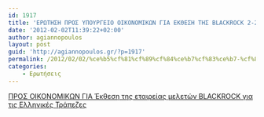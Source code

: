 ```yaml
---
id: 1917
title: 'ΕΡΩΤΗΣΗ ΠΡΟΣ ΥΠΟΥΡΓΕΙΟ ΟΙΚΟΝΟΜΙΚΩΝ ΓΙΑ ΕΚΘΕΣΗ ΤΗΣ ΒLACKROCK 2-2-2012'
date: '2012-02-02T11:39:22+02:00'
author: agiannopoulos
layout: post
guid: 'http://agiannopoulos.gr/?p=1917'
permalink: /2012/02/02/%ce%b5%cf%81%cf%89%cf%84%ce%b7%cf%83%ce%b7-%cf%80%cf%81%ce%bf%cf%83-%cf%85%cf%80%ce%bf%cf%85%cf%81%ce%b3%ce%b5%ce%b9%ce%bf-%ce%bf%ce%b9%ce%ba%ce%bf%ce%bd%ce%bf%ce%bc%ce%b9%ce%ba%cf%89%ce%bd-%ce%b3/
categories:
    - Ερωτήσεις
---
```


[ΠΡΟΣ ΟΙΚΟΝΟΜΙΚΩΝ ΓΙΑ Έκθεση της εταιρείας μελετών ΒLACKROCK για τις Ελληνικές Τράπεζες](/wp-content/uploads/2012/04/cf80cf81cebfcf83-cebfceb9cebacebfcebdcebfcebcceb9cebacf89cebd-ceb3ceb9ceb1-ceadcebaceb8ceb5cf83ceb7-cf84ceb7cf82-ceb5cf84ceb1ceb9cf81.doc)